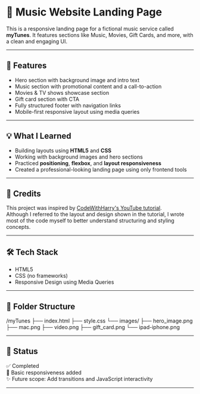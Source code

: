 # 🎵 Music Website Landing Page

This is a responsive landing page for a fictional music service called **myTunes**. It features sections like Music, Movies, Gift Cards, and more, with a clean and engaging UI.

---


## 🚀 Features

- Hero section with background image and intro text
- Music section with promotional content and a call-to-action
- Movies & TV shows showcase section
- Gift card section with CTA
- Fully structured footer with navigation links
- Mobile-first responsive layout using media queries

---

## 💡 What I Learned

- Building layouts using **HTML5** and **CSS**
- Working with background images and hero sections
- Practiced **positioning**, **flexbox**, and **layout responsiveness**
- Created a professional-looking landing page using only frontend tools

---

## 🙏 Credits

This project was inspired by [CodeWithHarry's YouTube tutorial](https://www.youtube.com/@CodeWithHarry).  
Although I referred to the layout and design shown in the tutorial, I wrote most of the code myself to better understand structuring and styling concepts.

---

## 🛠️ Tech Stack

- HTML5
- CSS (no frameworks)
- Responsive Design using Media Queries

---

## 📁 Folder Structure

/myTunes
├── index.html
├── style.css
└── images/
├── hero_image.png
├── mac.png
├── video.png
├── gift_card.png
└── ipad-iphone.png


---

## 📌 Status

✅ Completed  
📱 Basic responsiveness added  
✨ Future scope: Add transitions and JavaScript interactivity

---




